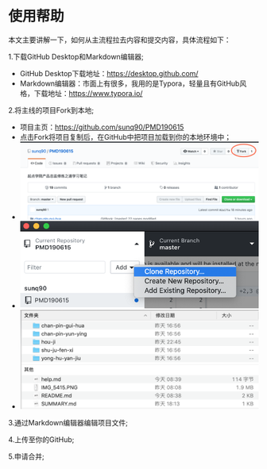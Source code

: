 # 使用帮助

本文主要讲解一下，如何从主流程拉去内容和提交内容，具体流程如下：

1.下载GitHub Desktop和Markdown编辑器;

- GitHub Desktop下载地址：https://desktop.github.com/
- Markdown编辑器：市面上有很多，我用的是Typora，轻量且有GitHub风格，下载地址：https://www.typora.io/

2.将主线的项目Fork到本地;

- 项目主页：https://github.com/sunq90/PMD190615
- 点击Fork将项目复制后，在GitHub中把项目加载到你的本地环境中；
- ![1](image/1.png)
- ![4](image/4.png)
- ![5](image/5.png)

3.通过Markdown编辑器编辑项目文件;

4.上传至你的GitHub;

5.申请合并;